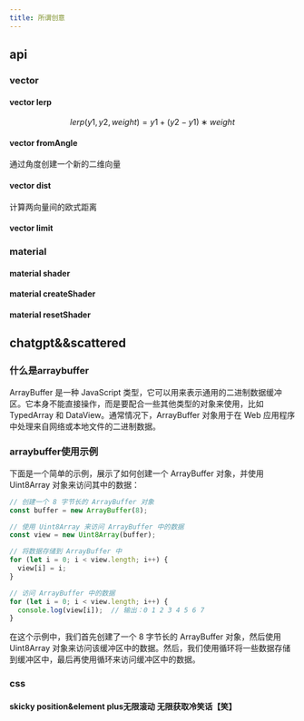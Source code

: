 ```yaml
---
title: 所谓创意
---
```


## api

### vector

#### vector lerp
```math
lerp(y1,y2,weight)=y1+(y2−y1)∗weight
```

<ClientOnly>
<iframeControl src='/note/markdown/notInPage/fantastic/vector.lerp.html'>
</iframeControl>
</CLientOnly>


#### vector fromAngle
<ClientOnly>
<iframeControl src='/note/markdown/notInPage/fantastic/vector.fromAngle.html'>
</iframeControl>
</CLientOnly>

通过角度创建一个新的二维向量

#### vector dist
计算两向量间的欧式距离

<ClientOnly>
<iframeControl src='/note/markdown/notInPage/fantastic/vector.dist.html'>
</iframeControl>
</CLientOnly>

#### vector limit

<ClientOnly>
<iframeControl src='/note/markdown/notInPage/fantastic/vector.limit.html'>
</iframeControl>
</CLientOnly>

### material

#### material shader

<ClientOnly>
<iframeControl src='/note/markdown/notInPage/fantastic/material.shader.html'>
</iframeControl>
</CLientOnly>

#### material createShader

<ClientOnly>
<iframeControl src='/note/markdown/notInPage/fantastic/material.createShader.html'>
</iframeControl>
</CLientOnly>

#### material resetShader

<ClientOnly>
<iframeControl src='/note/markdown/notInPage/fantastic/material.resetShader.html'>
</iframeControl>
</CLientOnly>



## chatgpt&&scattered

### 什么是arraybuffer
ArrayBuffer 是一种 JavaScript 类型，它可以用来表示通用的二进制数据缓冲区。它本身不能直接操作，而是要配合一些其他类型的对象来使用，比如 TypedArray 和 DataView。通常情况下，ArrayBuffer 对象用于在 Web 应用程序中处理来自网络或本地文件的二进制数据。

### arraybuffer使用示例

下面是一个简单的示例，展示了如何创建一个 ArrayBuffer 对象，并使用 Uint8Array 对象来访问其中的数据：

```js
// 创建一个 8 字节长的 ArrayBuffer 对象
const buffer = new ArrayBuffer(8);

// 使用 Uint8Array 来访问 ArrayBuffer 中的数据
const view = new Uint8Array(buffer);

// 将数据存储到 ArrayBuffer 中
for (let i = 0; i < view.length; i++) {
  view[i] = i;
}

// 访问 ArrayBuffer 中的数据
for (let i = 0; i < view.length; i++) {
  console.log(view[i]);  // 输出：0 1 2 3 4 5 6 7
}

```
在这个示例中，我们首先创建了一个 8 字节长的 ArrayBuffer 对象，然后使用 Uint8Array 对象来访问该缓冲区中的数据。然后，我们使用循环将一些数据存储到缓冲区中，最后再使用循环来访问缓冲区中的数据。

### css

#### skicky position&element plus无限滚动 无限获取冷笑话【笑】

<ClientOnly>
<newFeature type='skicky'></newFeature>
</ClientOnly>
